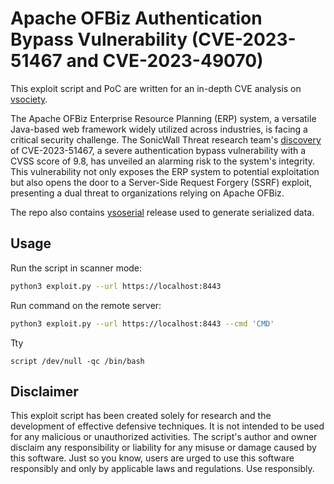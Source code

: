 # Apache OFBiz Authentication Bypass Vulnerability (CVE-2023-51467 and CVE-2023-49070)

This exploit script and PoC are written for an in-depth CVE analysis on [vsociety](https://www.vicarius.io/vsociety/).

The Apache OFBiz Enterprise Resource Planning (ERP) system, a versatile Java-based web framework widely utilized across industries, is facing a critical security challenge. The SonicWall Threat research team's [discovery](https://blog.sonicwall.com/en-us/2023/12/sonicwall-discovers-critical-apache-ofbiz-zero-day-authbiz/) of CVE-2023-51467, a severe authentication bypass vulnerability with a CVSS score of 9.8, has unveiled an alarming risk to the system's integrity. This vulnerability not only exposes the ERP system to potential exploitation but also opens the door to a Server-Side Request Forgery (SSRF) exploit, presenting a dual threat to organizations relying on Apache OFBiz.

The repo also contains [ysoserial](https://github.com/frohoff/ysoserial) release used to generate serialized data.

## Usage

Run the script in scanner mode:

```bash
python3 exploit.py --url https://localhost:8443
```

Run command on the remote server:
```bash
python3 exploit.py --url https://localhost:8443 --cmd 'CMD'
```

Tty 
```
script /dev/null -qc /bin/bash
```

## Disclaimer
This exploit script has been created solely for research and the development of effective defensive techniques. It is not intended to be used for any malicious or unauthorized activities. The script's author and owner disclaim any responsibility or liability for any misuse or damage caused by this software. Just so you know, users are urged to use this software responsibly and only by applicable laws and regulations. Use responsibly.
